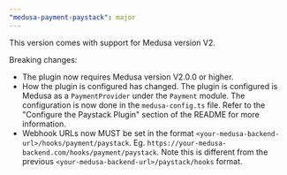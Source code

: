 ```yaml
---
"medusa-payment-paystack": major
---
```


This version comes with support for Medusa version V2.

Breaking changes:

- The plugin now requires Medusa version V2.0.0 or higher.
- How the plugin is configured has changed. The plugin is configured is Medusa as a `PaymentProvider` under the `Payment` module. The configuration is now done in the `medusa-config.ts` file. Refer to the "Configure the Paystack Plugin" section of the README for more information.
- Webhook URLs now MUST be set in the format `<your-medusa-backend-url>/hooks/payment/paystack`. Eg. `https://your-medusa-backend.com/hooks/payment/paystack`. Note this is different from the previous `<your-medusa-backend-url>/paystack/hooks` format.
